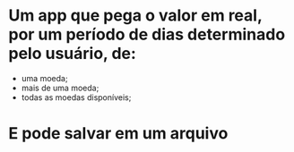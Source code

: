 # Um app que pega o valor em real, por um período de dias determinado pelo usuário, de:
 - uma moeda;
 - mais de uma moeda;
 - todas as moedas disponíveis;

# E pode salvar em um arquivo 